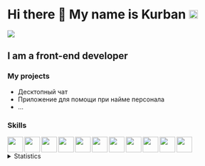 # <b>Hi there 👋 My name is Kurban</b> <img  height='20px' src='https://www.codewars.com/users/Kurban95/badges/micro'>

![](https://komarev.com/ghpvc/?username=kurban-b)

## I am a front-end developer 

### My projects

* Десктопный чат
* Приложение для помощи при найме персонала
* ...

### Skills 
<img align='left' height='35px' src="https://img.icons8.com/color/48/000000/html-5--v1.png"/>
<img align='left' height='35px' src="https://img.icons8.com/color/48/000000/css3.png"/>
<img align='left' height='35px' src="https://img.icons8.com/color/48/000000/javascript.png"/>
<img align='left' height='35px' src="https://cdn.worldvectorlogo.com/logos/react-2.svg"/>
<img align='left' height='35px' src="https://img.icons8.com/color/48/000000/redux.png"/>
<img align='left' height='35px' src="https://img.icons8.com/color/48/000000/sass.png"/>
<img align='left' height='35px' src='https://cdn.worldvectorlogo.com/logos/bootstrap-4.svg'>
<img align='left' height='35px' src='https://cdn.worldvectorlogo.com/logos/redux-saga.svg'>
<img align='left' height='35px' src="https://cdn.worldvectorlogo.com/logos/nodejs-1.svg"/>
<img align='left' height='35px' src='https://cdn.worldvectorlogo.com/logos/git-icon.svg'>
<img height='35px' src='https://cdn.worldvectorlogo.com/logos/material-ui-1.svg'>

<br>

<details>
    <summary>Statistics</summary>
    <img src='https://github-readme-stats.vercel.app/api?username=kurban-b&show_icons=true' />
    <br/>
    <img src='https://github-readme-stats.vercel.app/api/top-langs/?username=kurban-b&layout=compact' />
</details>
